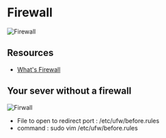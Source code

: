 #            Firewall
![Firewall](https://s3.amazonaws.com/intranet-projects-files/holbertonschool-sysadmin_devops/284/V1HjQ1Y.png)
## Resources
* [What's Firewall](https://en.wikipedia.org/wiki/Firewall_%28computing%29)
## Your sever without a firewall
![Firwall](https://s3.amazonaws.com/intranet-projects-files/holbertonschool-sysadmin_devops/155/holbertonschool-firewall.gif)

* File to open to redirect port : /etc/ufw/before.rules
* command : sudo vim /etc/ufw/before.rules
